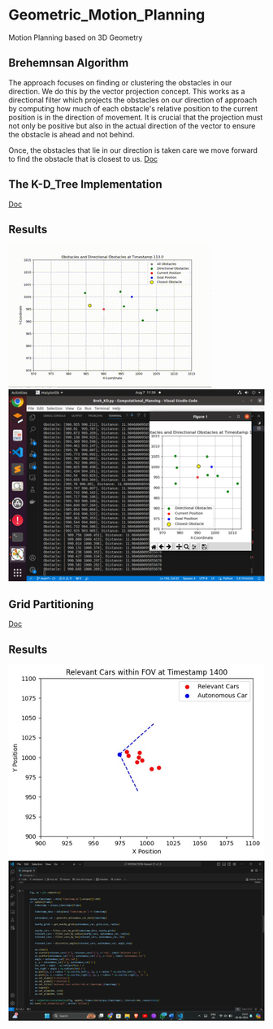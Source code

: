 # Geometric_Motion_Planning
Motion Planning based on 3D Geometry 

## Brehemnsan Algorithm 
The approach focuses on finding or clustering the obstacles in our direction. We do this by the vector projection concept. This works as a directional filter which projects the obstacles on our direction of approach by computing how much of each obstacle's relative position to the current position is in the direction of movement. It is crucial that the projection must not only be positive but also in the actual direction of the vector to ensure the obstacle is ahead and not behind.

Once, the obstacles that lie in our direction is taken care we move forward to find the obstacle that is closest to us. 
[Doc](https://docs.google.com/document/d/1HwhR370o9kS2Lb4gRbg8JsDy_vtT5b6vlm_0Y4IKhEk/edit)

## The K-D_Tree Implementation
[Doc](https://medium.com/smucs/a-look-into-k-dimensional-trees-290ec69dffe9#:~:text=What%20is%20a%20K%2DDimensional,in%20the%20multi%20dimensional%20space.)

## Results 
![Brehemnsan algorithm implementation with K-D Tree](https://github.com/Tejal-19/Computational_Planning/blob/main/brehem_KD.gif)
![Results showing the Obstacles within the 360 degree range and their distances from the robot](results_brehemen.png)

## Grid Partitioning
[Doc](https://drive.google.com/file/d/1nJpUEtxvjc6ju9PCPrMT7-FcgVk0JdyR/view?usp=sharing)

## Results
![Plot](tenetative_result.jpg)
![code](code.png)
